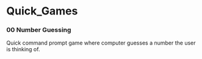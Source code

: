# Quick_Games

### 00 Number Guessing
Quick command prompt game where computer guesses a number the user is thinking of.